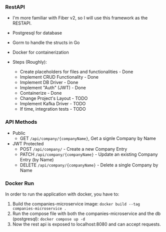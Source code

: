 ### RestAPI
- I'm more familiar with Fiber v2, so I will use this framework as the RESTAPI.
- Postgresql for database
- Gorm to handle the structs in Go
- Docker for containerization 

- Steps (Roughly):
  - Create placeholders for files and functionalities - Done
  - Implement CRUD Functionality - Done 
  - Implement DB Driver - Done 
  - Implement "Auth" (JWT) - Done
  - Containerize - Done
  - Change Project's Layout - TODO
  - Implement Kafka Driver - TODO
  - If time, integration tests - TODO

### API Methods

- Public
  - GET `/api/company/{companyName}`, Get a signle Company by Name
- JWT Protected
  - POST `/api/company/` - Create a new Company Entry 
  - PATCH `/api/company/{companyName}` - Update an existing Company Entry (by Name) 
  - DELETE `/api/company/{companyName}` - Delete a single Company by Name

### Docker Run
In order to run the application with docker, you have to:
1. Build the companies-microservice image: `docker build --tag companies-microservice .`
2. Run the compose file with both the companies-microservice and the db (postgresql): `docker compose up -d`
3. Now the rest api is exposed to localhost:8080 and can accept requests.
